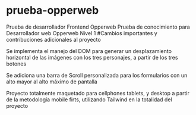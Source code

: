 # prueba-opperweb
Prueba de desarrollador Frontend Opperweb
Prueba de conocimiento para Desarrollador web Opperweb Nivel 1
#Cambios importantes y contribuciones adicionales al proyecto

Se implementa el manejo del DOM para generar un desplazamiento horizontal de las imágenes con los tres personajes, a partir de los tres botones

Se adiciona una barra de Scroll personalizada para los formularios con un alto mayor al alto máximo de pantalla

Proyecto totalmente maquetado para cellphones tablets, y desktop a partir de la metodología mobile firts, utilizando Tailwind en la totalidad del proyecto

